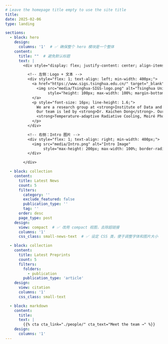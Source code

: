 ```yaml
---
# Leave the homepage title empty to use the site title
title:
date: 2025-02-06
type: landing

sections:
  - block: hero
    design:
      columns: '1'  # ✅ 确保整个 hero 模块是一个整体
    content:
      title: ""  # 避免默认标题
      text: |
        <div style="display: flex; justify-content: center; align-items: center; width: 100%; max-width: 1100px; margin: 0 auto; gap: 30px; flex-wrap: wrap;">

          <!-- 左侧：Logo + 文本 -->
          <div style="flex: 1; text-align: left; min-width: 400px;">
            <a href="https://www.sigs.tsinghua.edu.cn/" target="_blank">
              <img src="media/Tsinghua-SIGS-logo.png" alt="Tsinghua University Logo"
                   style="height: 100px; max-width: 100%; margin-bottom: 15px;">
            </a>
            <p style="font-size: 16px; line-height: 1.6;">
              We are a research group at <strong>Institute of Data and Information, Tsinghua Shenzhen International Graduate School.</strong>
              Our team is led by <strong>Dr. Kaichen Dong</strong>. Our group focuses on research topics related to
              <strong>Temperature-adaptive Radiative Cooling, Moiré Photonics, Metamaterials/Metasurfaces, Zero-power Smart MEMS Sensors, and AI for Science</strong>.
            </p>
          </div>

          <!-- 右侧：Intro 图片 -->
          <div style="flex: 1; text-align: right; min-width: 400px;">
            <img src="media/Intro.png" alt="Intro Image"
                 style="max-height: 200px; max-width: 100%; border-radius: 10px;">
          </div>

        </div>

  - block: collection
    content:
      title: Latest News
      count: 5
      filters:
        category: ''
        exclude_featured: false
        publication_type: ''
        tag: ''
      order: desc
      page_type: post
    design:
      view: compact  # ✅ 改用 compact 视图，去除超链接
      columns: '1'
      css_class: small-news-text  # ✅ 设定 CSS 类，便于调整字体和图片大小

  - block: collection
    content:
      title: Latest Preprints
      count: 5
      filters:
        folders:
          - publication
        publication_type: 'article'
    design:
      view: citation
      columns: '1'
      css_class: small-text

  - block: markdown
    content:
      title:
      text: |
        {{% cta cta_link="./people/" cta_text="Meet the team →" %}}
    design:
      columns: '1'
---
```

